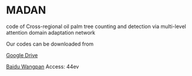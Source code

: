 # MADAN
code of Cross-regional oil palm tree counting and detection via multi-level attention domain adaptation network

Our codes can be downloaded from

[Google Drive](https://drive.google.com/file/d/1SDy7oRbkFy8wgri0tU-i4Tux6nAc_Q6_/view?usp=sharing)

[Baidu Wangpan](https://pan.baidu.com/s/1VAf06_3UolA1zEpHDcAUFA)  Access: 44ev 
